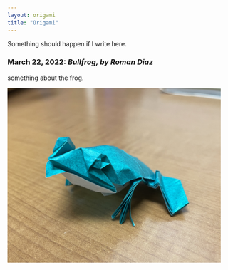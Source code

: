 ```yaml
---
layout: origami
title: "Origami"
---
```


Something should happen if I write here.

### March 22, 2022: *Bullfrog, by Roman Diaz*
something about the frog.

<img src="/assets/img/ori1.jpeg" alt="bullfrog" width="95%">
